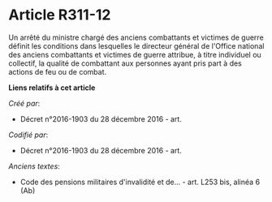 # Article R311-12

Un arrêté du ministre chargé des anciens combattants et victimes de guerre définit les conditions dans lesquelles le
directeur général de l'Office national des anciens combattants et victimes de guerre attribue, à titre individuel ou
collectif, la qualité de combattant aux personnes ayant pris part à des actions de feu ou de combat.

**Liens relatifs à cet article**

_Créé par_:

  - Décret n°2016-1903 du 28 décembre 2016 - art.

_Codifié par_:

  - Décret n°2016-1903 du 28 décembre 2016 - art.

_Anciens textes_:

  - Code des pensions militaires d'invalidité et de... - art. L253 bis, alinéa 6 (Ab)
